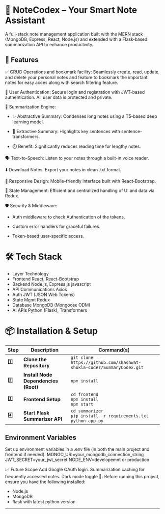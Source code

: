 # 📝 NoteCodex – Your Smart Note Assistant
A full-stack note management application built with the MERN stack (MongoDB, Express, React, Node.js) and extended with a Flask-based summarization API to enhance productivity.

## 🚀 Features
✅ CRUD Operations and bookmark facility: Seamlessly create, read, update, and delete your personal notes and feature to bookmark the important notes for easy acces along with search filtering feature.

🔐 User Authentication: Secure login and registration with JWT-based authentication. All user data is protected and private.

🧠 Summarization Engine:

- ✨ Abstractive Summary: Condenses long notes using a T5-based deep learning model.

- 📌 Extractive Summary: Highlights key sentences with sentence-transformers.

- ⏱️ Benefit: Significantly reduces reading time for lengthy notes.

🗣️ Text-to-Speech: Listen to your notes through a built-in voice reader.

⬇️ Download Notes: Export your notes in clean .txt format.

📱 Responsive Design: Mobile-friendly interface built with React-Bootstrap.

🔄 State Management: Efficient and centralized handling of UI and data via Redux.

🛡️ Security & Middleware:

- Auth middleware to check Authentication of the tokens.

- Custom error handlers for graceful failures.

- Token-based user-specific access.

# 🛠️ Tech Stack
- Layer	Technology
- Frontend	React, React-Bootstrap
- Backend	Node.js, Express.js javascript
- API Communications	Axios
- Auth	JWT (JSON Web Tokens)
- State Mgmt	Redux
- Database	MongoDB (Mongoose ODM)
- AI APIs	Python (Flask), Transformers

# 📦 Installation & Setup
| Step | Description                          | Command(s)                                                                             |
| ---- | ------------------------------------ | -------------------------------------------------------------------------------------- |
| 1️⃣  | **Clone the Repository**             | `git clone https://github.com/shashwat-shukla-coder/SummaryCodex.git` |
| 2️⃣  | **Install Node Dependencies (Root)** | `npm install`                                                                          |
| 3️⃣  | **Frontend Setup**                   | `cd frontend`<br>`npm install`<br>`npm start`                                          |
| 4️⃣  | **Start Flask Summarizer API**       | `cd summarizer`<br>`pip install -r requirements.txt`<br>`python app.py`                |

## Environment Variables
Set up environment variables in a .env file (in both the main project and frontend if needed):
   MONGO_URI=your_mongodb_connection_string
   JWT_SECRET=your_jwt_secret
   NODE_ENV=developemnt or production


📈 Future Scope
Add Google OAuth login.
Summarization caching for frequently accessed notes.
Dark mode toggle 🌙.
Before running this project, ensure you have the following installed:  
- Node.js  
- MongoDB
- flask with latest python version

---
